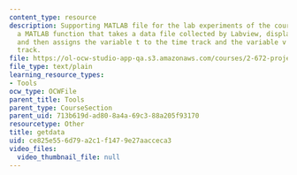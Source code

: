 ```yaml
---
content_type: resource
description: Supporting MATLAB file for the lab experiments of the course. This is
  a MATLAB function that takes a data file collected by Labview, displays the data
  and then assigns the variable t to the time track and the variable v to the voltage
  track.
file: https://ol-ocw-studio-app-qa.s3.amazonaws.com/courses/2-672-project-laboratory-spring-2009/ce825e556d79a2c1f1479e27aacceca3_getdata.m
file_type: text/plain
learning_resource_types:
- Tools
ocw_type: OCWFile
parent_title: Tools
parent_type: CourseSection
parent_uid: 713b619d-ad80-8a4a-69c3-88a205f93170
resourcetype: Other
title: getdata
uid: ce825e55-6d79-a2c1-f147-9e27aacceca3
video_files:
  video_thumbnail_file: null
---
```

